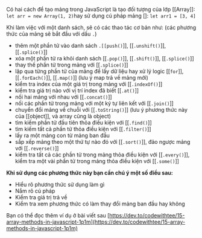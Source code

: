Có hai cách để tạo mảng trong JavaScript là tạo đối tượng của lớp [[Array]]: `let arr = new Array(1, 2)`hay sử dụng cú pháp mảng []: `let arr1 = [3, 4]`

Khi làm việc với một danh sách, sẽ có các thao tác cơ bản như: (các phương thức của mảng sẽ bắt đầu với dấu `.`)

-   thêm một phần tử vào danh sách `.[[push()`]], [[`.unshift()`]], [[`.splice()`]]
-   xóa một phần tử ra khỏi danh sách [[`.pop()`]], [[`.shift()`]], [[`.splice()`]]
-   thay thế phần tử trong mảng với [[`.splice()`]]
-   lặp qua từng phần tử của mảng để lấy dữ liệu hay xử lý logic [[`for`]], [[`.forEach()`]], [[`.map()`]] (lưu ý map trả về mảng mới)
-   kiểm tra index của một giá trị trong mảng với [[`.indexOf()`]]
-   kiểm tra giá trị nào với vị trí index đã biết [[`.at()`]]
-   nối hai mảng với nhau với [[`.concat()`]]
-   nối các phần tử trong mảng với một ký tự liên kết với [[`.join()`]]
-   chuyển đổi mảng về chuỗi với [[`.toString()`]] (lưu ý phương thức này của [[object]], và array cũng là object)
-   tìm kiếm phần tử đầu tiên thỏa điều kiện với [[`.find()`]]
-   tìm kiếm tất cả phần tử thỏa điều kiện với [[`.filter()`]]
-   lấy ra một mảng con từ mảng ban đầu
-   sắp xếp mảng theo một thứ tự nào đó với [[`.sort()`]], đảo ngược mảng với [[`.reverse()`]]
-   kiểm tra tất cả các phần tử trong mảng thỏa điều kiện với [[`.every()`]], kiểm tra một vài phần tử trong mảng thỏa điều kiện với [[`.some()`]]

**Khi sử dụng các phương thức này bạn cần chú ý một số điều sau:**

-   Hiểu rõ phương thức sử dụng làm gì
-   Nắm rõ cú pháp
-   Kiểm tra giá trị trả về
-   Kiểm tra xem phương thức có làm thay đổi mảng ban đầu hay không

Bạn có thể đọc thêm ví dụ ở bài viết sau [](https://dev.to/codewithtee/15-array-methods-in-javascript-1p1m)[https://dev.to/codewithtee/15-array-methods-in-javascript-1p1m](https://dev.to/codewithtee/15-array-methods-in-javascript-1p1m)